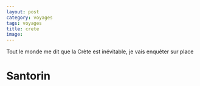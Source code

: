 ```yaml
---
layout: post 
category: voyages
tags: voyages
title: crete
image: 
---
```


Tout le monde me dit que la Crète est inévitable, je vais enquêter sur place

<!--more-->

# Santorin 